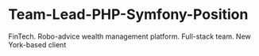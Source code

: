 # Team-Lead-PHP-Symfony-Position
FinTech. Robo-advice wealth management platform. Full-stack team. New York-based client
